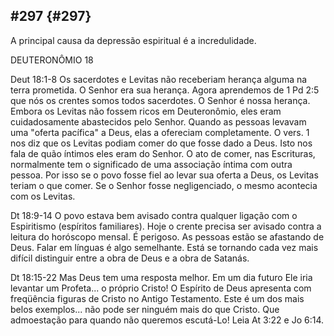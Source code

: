 ## #297 {#297}

A principal causa da depressão espiritual é a incredulidade.

DEUTERONÔMIO 18

Deut 18:1-8 Os sacerdotes e Levitas não receberiam herança alguma na terra prometida. O Senhor era sua herança. Agora aprendemos de 1 Pd 2:5 que nós os crentes somos todos sacerdotes. O Senhor é nossa herança. Embora os Levitas não fossem ricos em Deuteronômio, eles eram cuidadosamente abastecidos pelo Senhor. Quando as pessoas levavam uma &quot;oferta pacífica&quot; a Deus, elas a ofereciam completamente. O vers. 1 nos diz que os Levitas podiam comer do que fosse dado a Deus. Isto nos fala de quão íntimos eles eram do Senhor. O ato de comer, nas Escrituras, normalmente tem o significado de uma associação íntima com outra pessoa. Por isso se o povo fosse fiel ao levar sua oferta a Deus, os Levitas teriam o que comer. Se o Senhor fosse negligenciado, o mesmo acontecia com os Levitas.

Dt 18:9-14 O povo estava bem avisado contra qualquer ligação com o Espiritismo (espíritos familiares). Hoje o crente precisa ser avisado contra a leitura do horóscopo mensal. É perigoso. As pessoas estão se afastando de Deus. Falar em línguas é algo semelhante. Está se tornando cada vez mais difícil distinguir entre a obra de Deus e a obra de Satanás.

Dt 18:15-22 Mas Deus tem uma resposta melhor. Em um dia futuro Ele iria levantar um Profeta... o próprio Cristo! O Espírito de Deus apresenta com freqüência figuras de Cristo no Antigo Testamento. Este é um dos mais belos exemplos... não pode ser ninguém mais do que Cristo. Que admoestação para quando não queremos escutá-Lo! Leia At 3:22 e Jo 6:14.